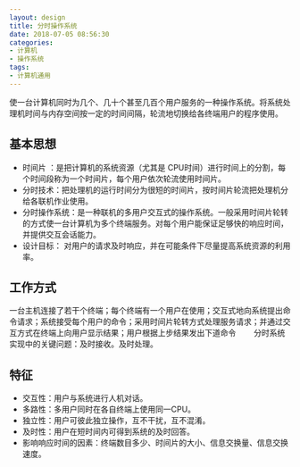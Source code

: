```yaml
---
layout: design
title: 分时操作系统
date: 2018-07-05 08:56:30
categories:
- 计算机
- 操作系统
tags:
- 计算机通用
---
```


使一台计算机同时为几个、几十个甚至几百个用户服务的一种操作系统。将系统处理机时间与内存空间按一定的时间间隔，轮流地切换给各终端用户的程序使用。


## 基本思想
- 时间片 ：是把计算机的系统资源（尤其是 CPU时间）进行时间上的分割，每个时间段称为一个时间片，每个用户依次轮流使用时间片。
- 分时技术：把处理机的运行时间分为很短的时间片，按时间片轮流把处理机分给各联机作业使用。
- 分时操作系统：是一种联机的多用户交互式的操作系统。一般采用时间片轮转的方式使一台计算机为多个终端服务。对每个用户能保证足够快的响应时间，并提供交互会话能力。
- 设计目标： 对用户的请求及时响应，并在可能条件下尽量提高系统资源的利用率。


## 工作方式
一台主机连接了若干个终端；每个终端有一个用户在使用；交互式地向系统提出命令请求；系统接受每个用户的命令；采用时间片轮转方式处理服务请求；并通过交互方式在终端上向用户显示结果；用户根据上步结果发出下道命令
　　分时系统实现中的关键问题：及时接收。及时处理。
　　
## 特征
- 交互性：用户与系统进行人机对话。
- 多路性：多用户同时在各自终端上使用同一CPU。
- 独立性：用户可彼此独立操作，互不干扰，互不混淆。
- 及时性：用户在短时间内可得到系统的及时回答。
- 影响响应时间的因素：终端数目多少、时间片的大小、信息交换量、信息交换速度。
